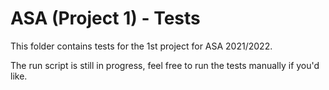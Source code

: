 # ASA (Project 1) - Tests

This folder contains tests for the 1st project for ASA 2021/2022.

The run script is still in progress, feel free to run the tests manually if you'd like.
